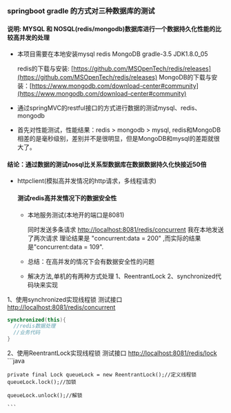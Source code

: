 ### springboot gradle 的方式对三种数据库的测试

#### 说明: MYSQL 和 NOSQL(redis/mongodb)数据库进行一个数据持久化性能的比较高并发的处理

- 本项目需要在本地安装mysql redis MongoDB gradle-3.5 JDK1.8.0_05

    redis的下载与安装:  [https://github.com/MSOpenTech/redis/releases](https://github.com/MSOpenTech/redis/releases)
    MongoDB的下载与安装：[https://www.mongodb.com/download-center#community](https://www.mongodb.com/download-center#community)

- 通过springMVC的restful接口的方式进行数据的测试mysql、redis、mongodb

- 首先对性能测试，性能结果：redis > mongodb > mysql, redis和MongoDB相差的是毫秒级别，差别并不是很明显，但是MongoDB和mysql的差距就很大了。

#### 结论：通过数据的测试nosql比关系型数据库在数据数据持久化快接近50倍

- httpclient(模拟高并发情况的http请求，多线程请求)

  #### 测试redis高并发情况下的数据安全性
    
    - 本地服务测试(本地开的端口是8081)
    
        同时发送多条请求  [http://localhost:8081/redis/concurrent](http://localhost:8081/redis/concurrent)
    	我在本地发送了两次请求 理论结果是 "concurrent:data = 200" ,而实际的结果是"concurrent:data = 109".
    	
  - 总结：在高并发的情况下会有数据安全性的问题
  
  - 解决方法,单机的有两种方式处理 1、ReentrantLock  2、synchronized代码块来实现
  
  
 1、使用synchronized实现线程锁 测试接口  [http://localhost:8081/redis/concurrent](http://localhost:8081/redis/concurrent)
  ```java
  synchronized(this){
    //redis数据处理
    //业务代码            
  }
  
  ```
  
 2、使用ReentrantLock实现线程锁 测试接口  [http://localhost:8081/redis/lock](http://localhost:8081/redis/lock)
    ```java
    
    private final Lock queueLock = new ReentrantLock();//定义线程锁
    queueLock.lock();//加锁
    
    queueLock.unlock();//解锁
    
    ```